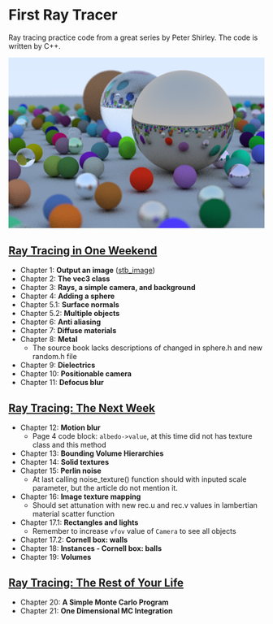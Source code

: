 # First Ray Tracer

Ray tracing practice code from a great series by Peter Shirley. The code is written by C++.

![](image/main.png)

## [Ray Tracing in One Weekend](https://github.com/RayTracing/InOneWeekend)
* Chapter 1: **Output an image** ([stb_image](https://github.com/nothings/stb/blob/master/stb_image.h))
* Chapter 2: **The vec3 class**
* Chapter 3: **Rays, a simple camera, and background**
* Chapter 4: **Adding a sphere**
* Chapter 5.1: **Surface normals**
* Chapter 5.2: **Multiple objects**
* Chapter 6: **Anti aliasing**
* Chapter 7: **Diffuse materials**
* Chapter 8: **Metal**
  * The source book lacks descriptions of changed in sphere.h and new random.h file
* Chapter 9: **Dielectrics**
* Chapter 10: **Positionable camera**
* Chapter 11: **Defocus blur**

## [Ray Tracing: The Next Week](https://github.com/RayTracing/TheNextWeek)

* Chapter 12: **Motion blur** 
  * Page 4 code block: `albedo->value`, at this time did not has texture class and this method
* Chapter 13: **Bounding Volume Hierarchies**
* Chapter 14: **Solid textures**
* Chapter 15: **Perlin noise**
  * At last calling noise_texture() function should with inputed scale parameter, but the article do not mention it.
* Chapter 16: **Image texture mapping**
  * Should set attunation with new rec.u and rec.v values in lambertian material scatter function
* Chapter 17.1: **Rectangles and lights**
  * Remember to increase `vfov` value of `Camera` to see all objects
* Chapter 17.2: **Cornell box: walls**
* Chapter 18: **Instances - Cornell box: balls**
* Chapter 19: **Volumes**

## [Ray Tracing: The Rest of Your Life](https://github.com/RayTracing/TheRestOfYourLife)

* Chapter 20: **A Simple Monte Carlo Program**
* Chapter 21: **One Dimensional MC Integration**


